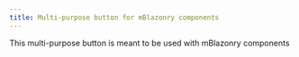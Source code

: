 ```yaml
---
title: Multi-purpose button for mBlazonry components
---
```


This multi-purpose button is meant to be used with mBlazonry components